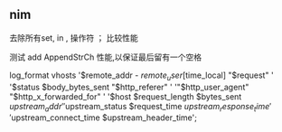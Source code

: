 ## nim 


去除所有set, in , 操作符 ； 比较性能



测试 add AppendStrCh 性能,以保证最后留有一个空格


 log_format vhosts '$remote_addr - $remote_user [$time_local] "$request" '
                      '$status $body_bytes_sent "$http_referer" '
                      '"$http_user_agent" "$http_x_forwarded_for" '
                      '$host $request_length $bytes_sent $upstream_addr '
                      '$upstream_status $request_time $upstream_response_time '
                      '$upstream_connect_time $upstream_header_time';
